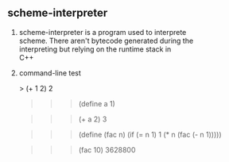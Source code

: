 scheme-interpreter
-----------------------------------------------------
1.  scheme-interpreter is a program used to interprete  
    scheme. There aren't bytecode generated during the  
    interpreting but relying on the runtime stack in  
    C++

2.  command-line test 
    
    \> (+ 1 2)
    2

    >>> (define a 1)

    >>> (+ a 2)
    3

    >>> (define (fac n)
          (if (= n 1) 1 
            (* n (fac (- n 1)))))

    >>> (fac 10)
    3628800
